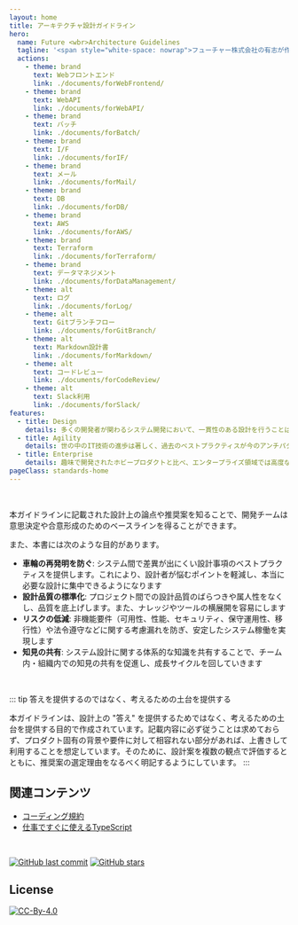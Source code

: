 ```yaml
---
layout: home
title: アーキテクチャ設計ガイドライン
hero:
  name: Future <wbr>Architecture Guidelines
  tagline: '<span style="white-space: nowrap">フューチャー株式会社の有志が作成する<wbr>良いアーキテクチャを実現するための設計ガイドライン</span>'
  actions:
    - theme: brand
      text: Webフロントエンド
      link: ./documents/forWebFrontend/
    - theme: brand
      text: WebAPI
      link: ./documents/forWebAPI/
    - theme: brand
      text: バッチ
      link: ./documents/forBatch/
    - theme: brand
      text: I/F
      link: ./documents/forIF/
    - theme: brand
      text: メール
      link: ./documents/forMail/
    - theme: brand
      text: DB
      link: ./documents/forDB/
    - theme: brand
      text: AWS
      link: ./documents/forAWS/
    - theme: brand
      text: Terraform
      link: ./documents/forTerraform/
    - theme: brand
      text: データマネジメント
      link: ./documents/forDataManagement/
    - theme: alt
      text: ログ
      link: ./documents/forLog/
    - theme: alt
      text: Gitブランチフロー
      link: ./documents/forGitBranch/
    - theme: alt
      text: Markdown設計書
      link: ./documents/forMarkdown/
    - theme: alt
      text: コードレビュー
      link: ./documents/forCodeReview/
    - theme: alt
      text: Slack利用
      link: ./documents/forSlack/
features:
  - title: Design
    details: 多くの開発者が関わるシステム開発において、一貫性のある設計を行うことは何より重要です。しかし、従来はどのような設計項目が存在するかすらも各人の経験則に近い形でしか蓄積されていませんでした。そこで有志メンバーがボトムアップ的に主要な設計項目を集め、設計パターンや推奨方式をまとめました。
  - title: Agility
    details: 世の中のIT技術の進歩は著しく、過去のベストプラクティスが今のアンチパターンとされることも珍しくありません。本規約ではこうした変化に対応できるよう、設計標準を公開することでフィードバックを集め、民主主義的に内容を改善し続けること目指します。
  - title: Enterprise
    details: 趣味で開発されたホビープロダクトと比べ、エンタープライズ領域では高度なセキュリティや保守運用性などの非機能要件が重視されます。技術の流行や開発のしやすさといった以外の視点に気がつくきっかけにもなるでしょう。
pageClass: standards-home
---
```


<br>

本ガイドラインに記載された設計上の論点や推奨案を知ることで、開発チームは意思決定や合意形成のためのベースラインを得ることができます。

また、本書には次のような目的があります。

- **車輪の再発明を防ぐ**: システム間で差異が出にくい設計事項のベストプラクティスを提供します。これにより、設計者が悩むポイントを軽減し、本当に必要な設計に集中できるようになります
- **設計品質の標準化**: プロジェクト間での設計品質のばらつきや属人性をなくし、品質を底上げします。また、ナレッジやツールの横展開を容易にします
- **リスクの低減**: 非機能要件（可用性、性能、セキュリティ、保守運用性、移行性）や法令遵守などに関する考慮漏れを防ぎ、安定したシステム稼働を実現します
- **知見の共有**: システム設計に関する体系的な知識を共有することで、チーム内・組織内での知見の共有を促進し、成長サイクルを回していきます

<br>

::: tip 答えを提供するのではなく、考えるための土台を提供する

本ガイドラインは、設計上の "答え" を提供するためではなく、考えるための土台を提供する目的で作成されています。記載内容に必ず従うことは求めておらず、プロダクト固有の背景や要件に対して相容れない部分があれば、上書きして利用することを想定しています。そのために、設計案を複数の観点で評価するとともに、推奨案の選定理由をなるべく明記するようにしています。
:::

## 関連コンテンツ

- [コーディング規約](https://future-architect.github.io/coding-standards/)
- [仕事ですぐに使えるTypeScript](https://future-architect.github.io/typescript-guide/)

<br>

[![GitHub last commit](https://img.shields.io/github/last-commit/future-architect/arch-guidelines.svg)](https://github.com/future-architect/arch-guidelines)
[![GitHub stars](https://img.shields.io/github/stars/future-architect/arch-guidelines.svg?style=social&label=Stars&logo=github)](https://github.com/future-architect/arch-guidelines/stargazers)

## License

[![CC-By-4.0](https://licensebuttons.net/l/by/4.0/88x31.png)](https://creativecommons.org/licenses/by/4.0/deed.ja)

<FutureStar kind="1"/>
<FutureStar kind="2" />
